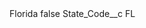 <?xml version="1.0" encoding="UTF-8"?>
<CustomMetadata xmlns="http://soap.sforce.com/2006/04/metadata" xmlns:xsi="http://www.w3.org/2001/XMLSchema-instance" xmlns:xsd="http://www.w3.org/2001/XMLSchema">
    <label>Florida</label>
    <protected>false</protected>
    <values>
        <field>State_Code__c</field>
        <value xsi:type="xsd:string">FL</value>
    </values>
</CustomMetadata>
